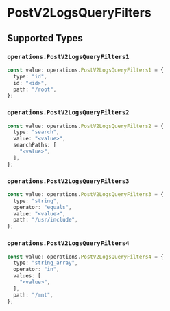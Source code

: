 # PostV2LogsQueryFilters


## Supported Types

### `operations.PostV2LogsQueryFilters1`

```typescript
const value: operations.PostV2LogsQueryFilters1 = {
  type: "id",
  id: "<id>",
  path: "/root",
};
```

### `operations.PostV2LogsQueryFilters2`

```typescript
const value: operations.PostV2LogsQueryFilters2 = {
  type: "search",
  value: "<value>",
  searchPaths: [
    "<value>",
  ],
};
```

### `operations.PostV2LogsQueryFilters3`

```typescript
const value: operations.PostV2LogsQueryFilters3 = {
  type: "string",
  operator: "equals",
  value: "<value>",
  path: "/usr/include",
};
```

### `operations.PostV2LogsQueryFilters4`

```typescript
const value: operations.PostV2LogsQueryFilters4 = {
  type: "string_array",
  operator: "in",
  values: [
    "<value>",
  ],
  path: "/mnt",
};
```

